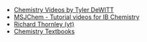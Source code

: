- [Chemistry Videos by Tyler DeWITT](https://www.tdwscience.com/videos)
- [MSJChem - Tutorial videos for IB Chemistry](https://www.msjchem.com/)
- [Richard Thornley (yt)](https://www.youtube.com/user/richthornley/featured)
- [Chemistry Textbooks](https://open.umn.edu/opentextbooks/subjects/chemistry)
